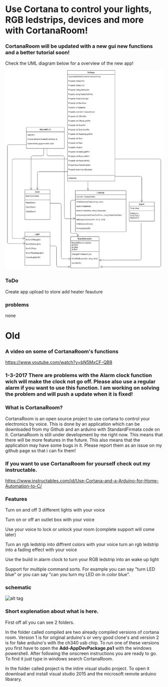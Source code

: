 # Use Cortana to control your lights, RGB ledstrips, devices and more with CortanaRoom!

### CortanaRoom will be updated with a new gui new functions and a better tutorial soon!
Check the UML diagram below for a overview of the new app!

![alt tag](https://github.com/sieuwe1/CortanaRoom/blob/master/UMLCortanaRoom.png)

### ToDo
Create app
upload to store
add heater feauture

### problems
none


# Old

### A video on some of CortanaRoom's functions

https://www.youtube.com/watch?v=bN5MxCF-QB8

### 1-3-2017 There are problems with the Alarm clock function wich will make the clock not go off. Please also use a regular alarm if you want to use this function. I am working on solving the problem and will push a update when it is fixed!

### What is CortanaRoom?

CortanaRoom is an open source project to use cortana  to control your electronics by voice. This is done by an application which can be downloaded from my Github and an arduino with StandardFirmata code on it. CortanaRoom is still under development by me right now. This means that there will be more features in the future. This also means that the application may have some bugs in it. Please report them as an issue on my github page so that i can fix them!

### If you want to use CortanaRoom for yourself check out my instructable.

https://www.instructables.com/id/Use-Cortana-and-a-Arduino-for-Home-Automation-to-C/

### Features

Turn on and off 3 different lights with your voice

Turn on or off an outlet box with your voice

Use your voice to lock or unlock your room (complete support will come later)

Turn an rgb ledstrip into diffrent colors with your voice turn an rgb ledstrip into a fading effect with your voice

Use the build in alarm clock to turn your RGB ledstrip into an wake up light

Support for multiple command sorts. For example you can say "turn LED blue" or you can say "can you turn my LED on in color blue".

### schematic

![alt tag](https://github.com/sieuwe1/CortanaRoom/blob/master/20170223_224139.jpg)


### Short explenation about what is here.

First off all you can see 2 folders. 

In the folder called compiled are two already compiled versions of cortana room. Version 1 is for original arduino's or very good clone's and version 2 is for fake arduino's with the ch340 usb chip. To run one of these versions you first have to open the **Add-AppDevPackage.ps1** with the windows powershell. After following the onscreen instructions you are ready to go. To find it just type in windows search CortanaRoom.

In the folder called project is the intire visual studio project. To open it download and install visual studio 2015 and the microsoft remote arduino libarary. 

